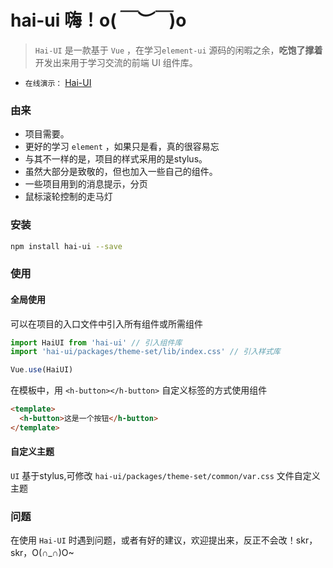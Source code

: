 # hai-ui  嗨！o(*￣︶￣*)o

> `Hai-UI` 是一款基于 `Vue` ，在学习```element-ui``` 源码的闲暇之余，**吃饱了撑着** 开发出来用于学习交流的前端 UI 组件库。
- `在线演示：` [Hai-UI](https://120.79.75.161:10086/ "o(*￣︶￣*)o")

### 由来

- 项目需要。
- 更好的学习 `element` ，如果只是看，真的很容易忘
- 与其不一样的是，项目的样式采用的是stylus。
- 虽然大部分是致敬的，但也加入一些自己的组件。
- 一些项目用到的消息提示，分页
- 鼠标滚轮控制的走马灯


### 安装

```bash
npm install hai-ui --save
```

### 使用

#### 全局使用

可以在项目的入口文件中引入所有组件或所需组件

```js
import HaiUI from 'hai-ui' // 引入组件库
import 'hai-ui/packages/theme-set/lib/index.css' // 引入样式库

Vue.use(HaiUI)
```

在模板中，用 `<h-button></h-button>` 自定义标签的方式使用组件

```html
<template>
  <h-button>这是一个按钮</h-button>
</template>
```

#### 自定义主题

`UI` 基于stylus,可修改 `hai-ui/packages/theme-set/common/var.css` 文件自定义主题


### 问题

在使用 `Hai-UI` 时遇到问题，或者有好的建议，欢迎提出来，反正不会改！skr，skr，O(∩_∩)O~
